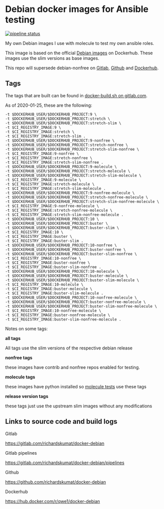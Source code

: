 # Debian docker images for Ansible testing

[![pipeline status](https://gitlab.com/richardskumat/docker-debian/badges/master/pipeline.svg)](https://gitlab.com/richardskumat/docker-debian/commits/master)

My own Debian images I use with molecule to test my
own ansible roles.

This image is based on the official [Debian images](https://hub.docker.com/_/debian)
on Dockerhub. These images use the slim versions as base images.

This repo will supersede debian-nonfree on [Gitlab](https://gitlab.com/richardskumat/debian-nonfree),
[Github](https://github.com/richardskumat/debian-nonfree) and [Dockerhub](https://hub.docker.com/r/qwe1/debian-nonfree).

## Tags

The tags that are built can be found in [docker-build.sh on gitlab.com](https://gitlab.com/richardskumat/docker-debian/blob/master/docker-build.sh).

As of 2020-01-25, these are the following:

```none
-t $DOCKERHUB_USER/$DOCKERHUB_PROJECT:9 \
-t $DOCKERHUB_USER/$DOCKERHUB_PROJECT:stretch \
-t $DOCKERHUB_USER/$DOCKERHUB_PROJECT:stretch-slim \
-t $CI_REGISTRY_IMAGE:9 \
-t $CI_REGISTRY_IMAGE:stretch \
-t $CI_REGISTRY_IMAGE:stretch-slim .
-t $DOCKERHUB_USER/$DOCKERHUB_PROJECT:9-nonfree \
-t $DOCKERHUB_USER/$DOCKERHUB_PROJECT:stretch-nonfree \
-t $DOCKERHUB_USER/$DOCKERHUB_PROJECT:stretch-slim-nonfree \
-t $CI_REGISTRY_IMAGE:9-nonfree \
-t $CI_REGISTRY_IMAGE:stretch-nonfree \
-t $CI_REGISTRY_IMAGE:stretch-slim-nonfree .
-t $DOCKERHUB_USER/$DOCKERHUB_PROJECT:9-molecule \
-t $DOCKERHUB_USER/$DOCKERHUB_PROJECT:stretch-molecule \
-t $DOCKERHUB_USER/$DOCKERHUB_PROJECT:stretch-slim-molecule \
-t $CI_REGISTRY_IMAGE:9-molecule \
-t $CI_REGISTRY_IMAGE:stretch-molecule \
-t $CI_REGISTRY_IMAGE:stretch-slim-molecule .
-t $DOCKERHUB_USER/$DOCKERHUB_PROJECT:9-nonfree-molecule \
-t $DOCKERHUB_USER/$DOCKERHUB_PROJECT:stretch-nonfree-molecule \
-t $DOCKERHUB_USER/$DOCKERHUB_PROJECT:stretch-slim-nonfree-molecule \
-t $CI_REGISTRY_IMAGE:9-nonfree-molecule \
-t $CI_REGISTRY_IMAGE:stretch-nonfree-molecule \
-t $CI_REGISTRY_IMAGE:stretch-slim-nonfree-molecule .
-t $DOCKERHUB_USER/$DOCKERHUB_PROJECT:10 \
-t $DOCKERHUB_USER/$DOCKERHUB_PROJECT:buster \
-t $DOCKERHUB_USER/$DOCKERHUB_PROJECT:buster-slim \
-t $CI_REGISTRY_IMAGE:10 \
-t $CI_REGISTRY_IMAGE:buster \
-t $CI_REGISTRY_IMAGE:buster-slim .
-t $DOCKERHUB_USER/$DOCKERHUB_PROJECT:10-nonfree \
-t $DOCKERHUB_USER/$DOCKERHUB_PROJECT:buster-nonfree \
-t $DOCKERHUB_USER/$DOCKERHUB_PROJECT:buster-slim-nonfree \
-t $CI_REGISTRY_IMAGE:10-nonfree \
-t $CI_REGISTRY_IMAGE:buster-nonfree \
-t $CI_REGISTRY_IMAGE:buster-slim-nonfree .
-t $DOCKERHUB_USER/$DOCKERHUB_PROJECT:10-molecule \
-t $DOCKERHUB_USER/$DOCKERHUB_PROJECT:buster-molecule \
-t $DOCKERHUB_USER/$DOCKERHUB_PROJECT:buster-slim-molecule \
-t $CI_REGISTRY_IMAGE:10-molecule \
-t $CI_REGISTRY_IMAGE:buster-molecule \
-t $CI_REGISTRY_IMAGE:buster-slim-molecule .
-t $DOCKERHUB_USER/$DOCKERHUB_PROJECT:10-nonfree-molecule \
-t $DOCKERHUB_USER/$DOCKERHUB_PROJECT:buster-nonfree-molecule \
-t $DOCKERHUB_USER/$DOCKERHUB_PROJECT:buster-slim-nonfree-molecule \
-t $CI_REGISTRY_IMAGE:10-nonfree-molecule \
-t $CI_REGISTRY_IMAGE:buster-nonfree-molecule \
-t $CI_REGISTRY_IMAGE:buster-slim-nonfree-molecule .
```

Notes on some tags:

**all tags**

All tags use the slim versions of the respective
debian release

**nonfree tags**

these images have contrib and nonfree repos enabled for testing.

**molecule tags**

these images have python installed so [molecule tests](https://github.com/ansible-community/molecule)
use these tags

**release version tags**

these tags just use the upstream slim images without any modifications

## Links to source code and build logs

Gitlab

https://gitlab.com/richardskumat/docker-debian

Gitlab pipelines

https://gitlab.com/richardskumat/docker-debian/pipelines

Github

https://github.com/richardskumat/docker-debian

Dockerhub

https://hub.docker.com/r/qwe1/docker-debian